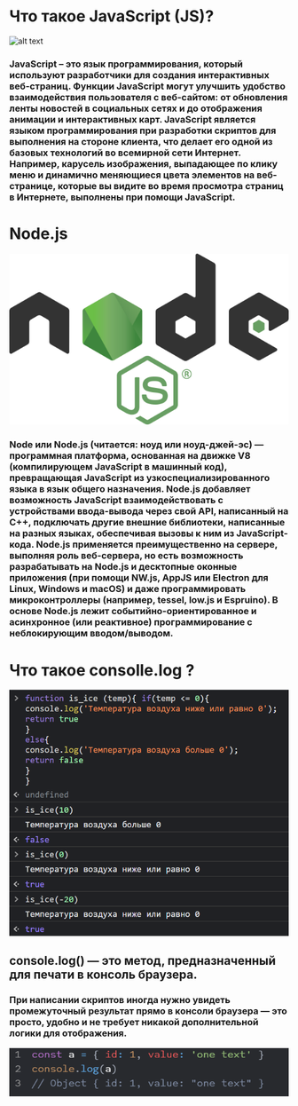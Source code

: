 # Что такое JavaScript (JS)?
![alt text](JS-1.avif)
### JavaScript – это язык программирования, который используют разработчики для создания интерактивных веб-страниц. Функции JavaScript могут улучшить удобство взаимодействия пользователя с веб-сайтом: от обновления ленты новостей в социальных сетях и до отображения анимации и интерактивных карт. JavaScript является языком программирования при разработки скриптов для выполнения на стороне клиента, что делает его одной из базовых технологий во всемирной сети Интернет. Например, карусель изображения, выпадающее по клику меню и динамично меняющиеся цвета элементов на веб-странице, которые вы видите во время просмотра страниц в Интернете, выполнены при помощи JavaScript.
# Node.js
![alt text](Node.js_logo.svg-1.png)
### Node или Node.js (читается: ноуд или ноуд-джей-эс) — программная платформа, основанная на движке V8 (компилирующем JavaScript в машинный код), превращающая JavaScript из узкоспециализированного языка в язык общего назначения. Node.js добавляет возможность JavaScript взаимодействовать с устройствами ввода-вывода через свой API, написанный на C++, подключать другие внешние библиотеки, написанные на разных языках, обеспечивая вызовы к ним из JavaScript-кода. Node.js применяется преимущественно на сервере, выполняя роль веб-сервера, но есть возможность разрабатывать на Node.js и десктопные оконные приложения (при помощи NW.js, AppJS или Electron для Linux, Windows и macOS) и даже программировать микроконтроллеры (например, tessel, low.js и Espruino). В основе Node.js лежит событийно-ориентированное и асинхронное (или реактивное) программирование с неблокирующим вводом/выводом.
# Что такое consolle.log ?
![alt text](ispolzovanie-console.log-v-vetvlenii-v-javascript-1.png)
## console.log() — это метод, предназначенный для печати в консоль браузера.
### При написании скриптов иногда нужно увидеть промежуточный результат прямо в консоли браузера — это просто, удобно и не требует никакой дополнительной логики для отображения.
![alt text](image-1.png)
